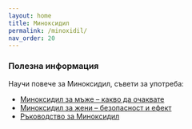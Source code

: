 ```yaml
---
layout: home
title: Миноксидил
permalink: /minoxidil/
nav_order: 20
---
```


### Полезна информация

Научи повече за Миноксидил, съвети за употреба:  

- [Миноксидил за мъже – какво да очаквате](/minoxidil-za-mazhe/)  
- [Миноксидил за жени – безопасност и ефект](/minoxidil-za-zheni/)   
- [Ръководство за Миноксидил](/rukovodstvo-minoxidil/)
